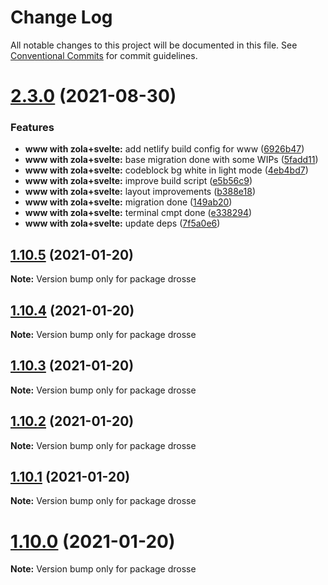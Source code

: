 # Change Log

All notable changes to this project will be documented in this file.
See [Conventional Commits](https://conventionalcommits.org) for commit guidelines.

# [2.3.0](https://github.com/jota-one/drosse/compare/v1.10.5...v2.3.0) (2021-08-30)


### Features

* **www with zola+svelte:** add netlify build config for www ([6926b47](https://github.com/jota-one/drosse/commit/6926b47c215aee0a7754496a64c8cf568526f23b))
* **www with zola+svelte:** base migration done with some WIPs ([5fadd11](https://github.com/jota-one/drosse/commit/5fadd11494b9eb1afead3265e4c6800f99ccc7b5))
* **www with zola+svelte:** codeblock bg white in light mode ([4eb4bd7](https://github.com/jota-one/drosse/commit/4eb4bd78ee86f31628455841cf9d0ea45815a4f0))
* **www with zola+svelte:** improve build script ([e5b56c9](https://github.com/jota-one/drosse/commit/e5b56c97734fb26c9b431a4563e3917f2f2972c2))
* **www with zola+svelte:** layout improvements ([b388e18](https://github.com/jota-one/drosse/commit/b388e18757be0cc2944573db2468a88de9a1ef1d))
* **www with zola+svelte:** migration done ([149ab20](https://github.com/jota-one/drosse/commit/149ab20eae06849a68544ecba0ed70af12e762b9))
* **www with zola+svelte:** terminal cmpt done ([e338294](https://github.com/jota-one/drosse/commit/e338294e52244cdc90212407d5a79fb84629aee4))
* **www with zola+svelte:** update deps ([7f5a0e6](https://github.com/jota-one/drosse/commit/7f5a0e69c35222b30bf97c2cfd09c1c06652d61f))





## [1.10.5](https://github.com/jota-one/drosse/compare/v1.10.4...v1.10.5) (2021-01-20)

**Note:** Version bump only for package drosse





## [1.10.4](https://github.com/jota-one/drosse/compare/v1.10.3...v1.10.4) (2021-01-20)

**Note:** Version bump only for package drosse





## [1.10.3](https://github.com/jota-one/drosse/compare/v1.10.2...v1.10.3) (2021-01-20)

**Note:** Version bump only for package drosse





## [1.10.2](https://github.com/jota-one/drosse/compare/v1.10.1...v1.10.2) (2021-01-20)

**Note:** Version bump only for package drosse





## [1.10.1](https://github.com/jota-one/drosse/compare/v1.10.0...v1.10.1) (2021-01-20)

**Note:** Version bump only for package drosse





# [1.10.0](https://github.com/jota-one/drosse/compare/v1.8.0...v1.10.0) (2021-01-20)

**Note:** Version bump only for package drosse
